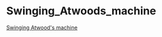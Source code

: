 # Swinging_Atwoods_machine


[Swinging Atwood's machine](https://en.wikipedia.org/wiki/Swinging_Atwood%27s_machine)
